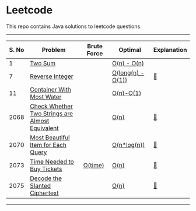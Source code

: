 # Leetcode

 This repo contains Java solutions to leetcode questions.

---
| S. No | Problem | Brute Force | Optimal | Explanation |
| --- | --- | --- | --- | --- |
| 1 | [Two Sum](https://leetcode.com/problems/two-sum/) | | [O(n) - O(n)](1.%20Two%20Sum/2S.java) | |
| 7 | [Reverse Integer](https://leetcode.com/problems/reverse-integer/) |  | [O(long(n) - O(1))](7.%20Reverse%20Integer/RIOptimal.java) |[:scroll:](7.%20Reverse%20Integer/readme.md)
| 11 | [Container With Most Water](https://leetcode.com/problems/container-with-most-water) | []() | [O(n)-O(1)](11.%20Container%20With%20Most%20Water/CWMW2pointer.java) | []() |
| 2068 | [Check Whether Two Strings are Almost Equivalent](https://leetcode.com/problems/check-whether-two-strings-are-almost-equivalent/) | []() | [O(n)](2068.%20Check%20Whether%20Two%20Strings%20are%20Almost%20Equivalent/CWTSaAEOptimal.java) | [:scroll:](https://leetcode.com/problems/check-whether-two-strings-are-almost-equivalent/discuss/1575952/java-1ms-two-ways-easy-to-understand) |
| 2070 | [Most Beautiful Item for Each Query](https://leetcode.com/problems/most-beautiful-item-for-each-query/) | []() | [O(n*log(n))](2070.%20Most%20Beautiful%20Item%20for%20Each%20Query/MBIfEQTreeMap.java) | [:scroll:](https://leetcode.com/problems/most-beautiful-item-for-each-query/discuss/1575963/Java-or-TreeMap-or-Easy-to-understand) |
| 2073 | [Time Needed to Buy Tickets](https://leetcode.com/problems/time-needed-to-buy-tickets/) | [O(time)](2073.%20Time%20Needed%20to%20Buy%20Tickets/TNtBTBrute.java) | [O(n)](2073.%20Time%20Needed%20to%20Buy%20Tickets/TNtBTOptimal.java) | [:scroll:]() |
| 2075 | [Decode the Slanted Ciphertext](https://leetcode.com/problems/decode-the-slanted-ciphertext/) | []() | [O(n)](2075.%20Decode%20the%20Slanted%20Ciphertext/DtSCOptimal.java) | [:scroll:]() |
---